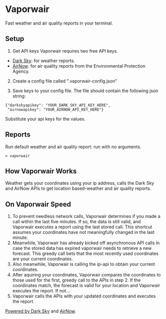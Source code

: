 # Vaporwair
Fast weather and air quality reports in your terminal.  

## Setup
1. Get API keys 
Vaporwair requires two free API keys.

- [Dark Sky](https://darksky.net/dev): for weather reports.
- [AirNow](https://docs.airnowapi.org/): for air quality reports from the Environmental Protection Agency.

2. Create a config file called ".vaporwair-config.json"

3. Save keys to your config file. The file should contain the following json string:

```
{"darkskyapikey": "YOUR_DARK_SKY_API_KEY_HERE",
 "airnowapikey": "YOUR_AIRNOW_API_KEY_HERE"}
```
Substitute your api keys for the values. 

## Reports
Run default weather and air quality report: run with no arguments.
```
> vaporwair
```

## How Vaporwair Works
Weather gets your coordinates using your ip address, calls the Dark Sky and AirNow APIs to get location based-weather and air quality reports.

## On Vaporwair Speed
1. To prevent needless network calls, Vaporwair determines if you made a call within the last five minutes. If so, the data is still valid, and Vaporwair executes a report using the last stored call. This shortcut assumes your coordinates have not meaningfully changed in the last minute.
2. Meanwhile, Vaporwair has already kicked off asynchronous API calls in case the stored data has expired vaporwair needs to retrieve a new forecast. This greedy call bets that the most recently used coordinates are your current coordinates. 
3. Also meanwhile, Vaporwair is calling the ip-api to obtain your current coordinates.
4. After aquiring your coordinates, Vaporwair compares the coordinates to those used for the first, greedy call to the APIs in step 2. If the coordinates match, the forecast is valid for your location and Vaporwair executes the report. If not...
5. Vaporwair calls the APIs with your updated coordinates and executes the report.

[Powered by Dark Sky](https://darksky.net/poweredby/) and [AirNow](https://airnow.gov/).

